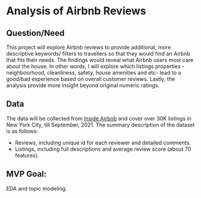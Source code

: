 
# Analysis of Airbnb Reviews

## Question/Need

This project will explore Airbnb reviews to provide additional, more descriptive keywords/ filters to travellers so that they would find an Airbnb that fits their needs. The findings would reveal what Airbnb users most care about the house. In other words, I will explore which listings properties -neighboorhood, cleanliness, safety, house amenities and etc- lead to a good/bad experience based on overall customer reviews. Lastly, the analysis provide more insight beyond original numeric ratings.
 

## Data 

The data will be collected from [Inside Airbnb](http://insideairbnb.com/about.html) and cover over 30K listings in New York City, till September, 2021. 
The summary description of the dataset is as follows:
- Reviews, including unique id for each reviewer and detailed comments.
- Listings, including full descriptions and average review score (about 70 features).

## MVP Goal:

EDA and topic modeling. 


